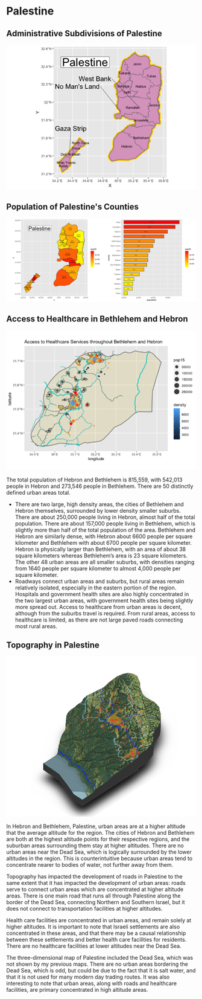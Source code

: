 # Palestine

## Administrative Subdivisions of Palestine

![](Palestine.png)

## Population of Palestine's Counties

![](Rplot04.png)

## Access to Healthcare in Bethlehem and Hebron

![](project3final.png)

The total population of Hebron and Bethlehem is 815,559, with 542,013 people in Hebron and 273,546 people in Bethlehem.  There are 50 distinctly defined urban areas total.  
- There are two large, high density areas, the cities of Bethlehem and Hebron themselves, surrounded by lower density smaller suburbs.  There are about 250,000 people living in Hebron, almost half of the total population.  There are about 157,000 people living in Bethlehem, which is slightly more than half of the total population of the area.  Bethlehem and Hebron are similarly dense, with Hebron about 6600 people per square kilometer and Bethlehem with about 6700 people per square kilometer.  Hebron is physically larger than Bethlehem, with an area of about 38 square kilometers whereas Bethlehem’s area is 23 square kilometers.  The other 48 urban areas are all smaller suburbs, with densities ranging from 1640 people per square kilometer to almost 4,000 people per square kilometer.  
- Roadways connect urban areas and suburbs, but rural areas remain relatively isolated, especially in the eastern portion of the region.  Hospitals and government health sites are also highly concentrated in the two largest urban areas, with government health sites being slightly more spread out. Access to healthcare from urban areas is decent, although from the suburbs travel is required.  From rural areas, access to healthcare is limited, as there are not large paved roads connecting most rural areas.  

## Topography in Palestine

![](psetopo.png)

In Hebron and Bethlehem, Palestine, urban areas are at a higher altitude that the average altitude for the region.  The cities of Hebron and Bethlehem are both at the highest altitude points for their respective regions, and the suburban areas surrounding them stay at higher altitudes.  There are no urban areas near the Dead Sea, which is logically surrounded by the lower altitudes in the region.  This is counterintuitive because urban areas tend to concentrate nearer to bodies of water, not further away from them.  

Topography has impacted the development of roads in Palestine to the same extent that it has impacted the development of urban areas: roads serve to connect urban areas which are concentrated at higher altitude areas. There is one main road that runs all through Palestine along the border of the Dead Sea, connecting Northern and Southern Israel, but it does not connect to transportation facilities at higher altitudes.  

Health care facilities are concentrated in urban areas, and remain solely at higher altitudes.  It is important to note that Israeli settlements are also concentrated in these areas, and that there may be a causal relationship between these settlements and better health care facilities for residents.  There are no healthcare facilities at lower altitudes near the Dead Sea.  

The three-dimensional map of Palestine included the Dead Sea, which was not shown by my previous maps.  There are no urban areas bordering the Dead Sea, which is odd, but could be due to the fact that it is salt water, and that it is not used for many modern day trading routes.  It was also interesting to note that urban areas, along with roads and healthcare facilities, are primary concentrated in high altitude areas.  

